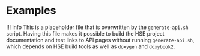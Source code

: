 # Examples

!!! info
    This is a placeholder file that is overwritten by the `generate-api.sh`
    script.  Having this file makes it possible to build the HSE project
    documentation and test links to API pages without running `generate-api.sh`,
    which depends on HSE build tools as well as `doxygen` and `doxybook2`.
